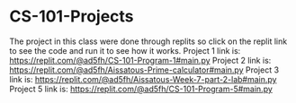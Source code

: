 # CS-101-Projects
The project in this class were done through replits so click on the replit link to see the code and run it to see how it works.
Project 1 link is:
https://replit.com/@ad5fh/CS-101-Program-1#main.py
Project 2 link is:
https://replit.com/@ad5fh/Aissatous-Prime-calculator#main.py
Project 3 link is:
https://replit.com/@ad5fh/Aissatous-Week-7-part-2-lab#main.py
Project 5 link is:
https://replit.com/@ad5fh/CS-101-Program-5#main.py
